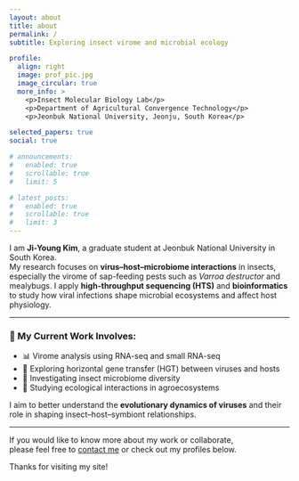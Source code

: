 ```yaml
---
layout: about
title: about
permalink: /
subtitle: Exploring insect virome and microbial ecology

profile:
  align: right
  image: prof_pic.jpg
  image_circular: true
  more_info: >
    <p>Insect Molecular Biology Lab</p>
    <p>Department of Agricultural Convergence Technology</p>
    <p>Jeonbuk National University, Jeonju, South Korea</p>

selected_papers: true
social: true

# announcements:
#   enabled: true
#   scrollable: true
#   limit: 5

# latest_posts:
#   enabled: true
#   scrollable: true
#   limit: 3
---
```


I am **Ji-Young Kim**, a graduate student at Jeonbuk National University in South Korea.  
My research focuses on **virus–host–microbiome interactions** in insects, especially the virome of sap-feeding pests such as *Varroa destructor* and mealybugs. I apply **high-throughput sequencing (HTS)** and **bioinformatics** to study how viral infections shape microbial ecosystems and affect host physiology.

---

### 🔬 My Current Work Involves:
- 📊 Virome analysis using RNA-seq and small RNA-seq  
- 🔬 Exploring horizontal gene transfer (HGT) between viruses and hosts  
- 🧬 Investigating insect microbiome diversity  
- 🌱 Studying ecological interactions in agroecosystems  

I aim to better understand the **evolutionary dynamics of viruses** and their role in shaping insect–host–symbiont relationships.

---

If you would like to know more about my work or collaborate,  
please feel free to [contact me](mailto:your_email@example.com) or check out my profiles below.  

Thanks for visiting my site!
